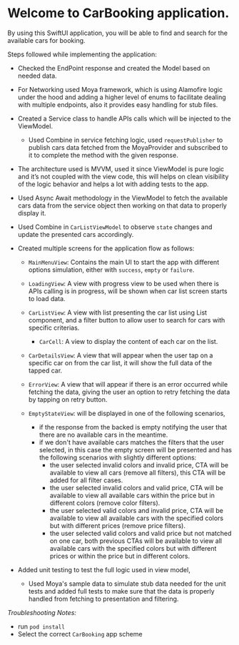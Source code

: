 # Welcome to CarBooking application.

By using this SwiftUI application, you will be able to find and search for the available cars for booking.

Steps followed while implementing the application:

- Checked the EndPoint response and created the Model based on needed data.
- For Networking used Moya framework, which is using Alamofire logic under the hood and adding a higher level of enums to facilitate dealing with multiple endpoints, also it provides easy handling for stub files. 
- Created a Service class to handle APIs calls which will be injected to the ViewModel.
  - Used Combine in service fetching logic, used `requestPublisher` to publish cars data fetched from the MoyaProvider and subscribed to it to complete the method with the given response.
- The architecture used is MVVM, used it since ViewModel is pure logic and it’s not coupled with the view code, this will helps on clean visibility of the logic behavior and helps a lot with adding tests to the app.
- Used Async Await methodology in the ViewModel to fetch the available cars data from the service object then working on that data to properly display it.
- Used Combine in `CarListViewModel` to observe `state` changes and update the presented cars accordingly.

- Created multiple screens for the application flow as follows:
	- `MainMenuView`: Contains the main UI to start the app with different options simulation, either with `success`, `empty` or `failure`.
	- `LoadingView`: A view with progress view to be used when there is APIs calling is in progress, will be shown when car list screen starts to load data.
	- `CarListView`: A view with list presenting the car list using List component, and a filter button to allow user to search for cars with specific criterias.
        - `CarCell`: A view to display the content of each car on the list.
    - `CarDetailsView`: A view that will appear when the user tap on a specific car on from the car list, it will show the full data of the tapped car.
	- `ErrorView`: A view that will appear if there is an error occurred while fetching the data, giving the user an option to retry fetching the data by tapping on retry button.
	
    - `EmptyStateView`: will be displayed in one of the following scenarios, 
		- if the response from the backed is empty notifying the user that there are no available cars in the meantime.
		- if we don't have available cars matches the filters that the user selected, in this case the empty screen will be presented and has the following scenarios with slightly different options:
            - the user selected invalid colors and invalid price, CTA will be available to view all cars (remove all filters), this CTA will be added for all filter cases.
            - the user selected invalid colors and valid price, CTA will be available to view all available cars within the price but in different colors (remove color filters).
            - the user selected valid colors and invalid price, CTA will be available to view all available cars with the specified colors but with different prices (remove price filters).
            - the user selected valid colors and valid price but not matched on one car, both previous CTAs will be available to view all available cars with the specified colors but with different prices or within the price but in different colors.

- Added unit testing to test the full logic used in view model, 
	- Used Moya's sample data to simulate stub data needed for the unit tests and added full tests to make sure that the data is properly handled from fetching to presentation and filtering.

*Troubleshooting Notes:*
- run `pod install`
- Select the correct `CarBooking` app scheme 
